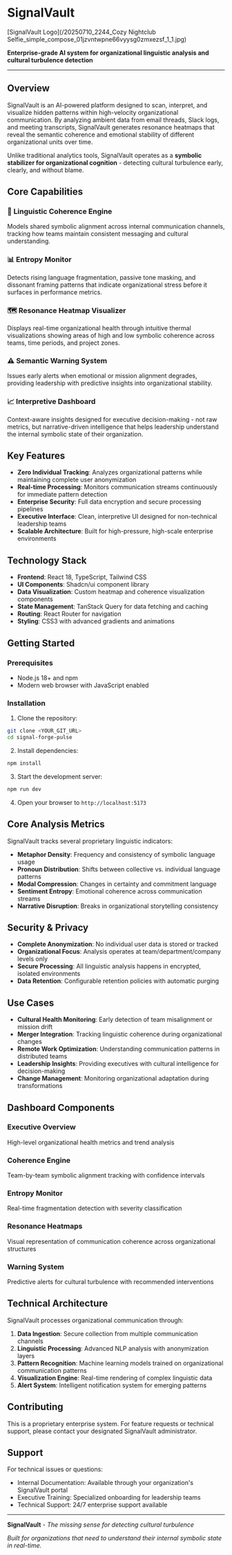 # SignalVault

[SignalVault Logo](/20250710_2244_Cozy Nightclub Selfie_simple_compose_01jzvntwpne66vyysg0zmxezsf_1_1.jpg)

**Enterprise-grade AI system for organizational linguistic analysis and cultural turbulence detection**

---

## Overview

SignalVault is an AI-powered platform designed to scan, interpret, and visualize hidden patterns within high-velocity organizational communication. By analyzing ambient data from email threads, Slack logs, and meeting transcripts, SignalVault generates resonance heatmaps that reveal the semantic coherence and emotional stability of different organizational units over time.

Unlike traditional analytics tools, SignalVault operates as a **symbolic stabilizer for organizational cognition** - detecting cultural turbulence early, clearly, and without blame.

## Core Capabilities

### 🧠 Linguistic Coherence Engine
Models shared symbolic alignment across internal communication channels, tracking how teams maintain consistent messaging and cultural understanding.

### 📊 Entropy Monitor  
Detects rising language fragmentation, passive tone masking, and dissonant framing patterns that indicate organizational stress before it surfaces in performance metrics.

### 🗺️ Resonance Heatmap Visualizer
Displays real-time organizational health through intuitive thermal visualizations showing areas of high and low symbolic coherence across teams, time periods, and project zones.

### ⚠️ Semantic Warning System
Issues early alerts when emotional or mission alignment degrades, providing leadership with predictive insights into organizational stability.

### 📈 Interpretive Dashboard
Context-aware insights designed for executive decision-making - not raw metrics, but narrative-driven intelligence that helps leadership understand the internal symbolic state of their organization.

## Key Features

- **Zero Individual Tracking**: Analyzes organizational patterns while maintaining complete user anonymization
- **Real-time Processing**: Monitors communication streams continuously for immediate pattern detection
- **Enterprise Security**: Full data encryption and secure processing pipelines
- **Executive Interface**: Clean, interpretive UI designed for non-technical leadership teams
- **Scalable Architecture**: Built for high-pressure, high-scale enterprise environments

## Technology Stack

- **Frontend**: React 18, TypeScript, Tailwind CSS
- **UI Components**: Shadcn/ui component library
- **Data Visualization**: Custom heatmap and coherence visualization components
- **State Management**: TanStack Query for data fetching and caching
- **Routing**: React Router for navigation
- **Styling**: CSS3 with advanced gradients and animations

## Getting Started

### Prerequisites
- Node.js 18+ and npm
- Modern web browser with JavaScript enabled

### Installation

1. Clone the repository:
```bash
git clone <YOUR_GIT_URL>
cd signal-forge-pulse
```

2. Install dependencies:
```bash
npm install
```

3. Start the development server:
```bash
npm run dev
```

4. Open your browser to `http://localhost:5173`

## Core Analysis Metrics

SignalVault tracks several proprietary linguistic indicators:

- **Metaphor Density**: Frequency and consistency of symbolic language usage
- **Pronoun Distribution**: Shifts between collective vs. individual language patterns  
- **Modal Compression**: Changes in certainty and commitment language
- **Sentiment Entropy**: Emotional coherence across communication streams
- **Narrative Disruption**: Breaks in organizational storytelling consistency

## Security & Privacy

- **Complete Anonymization**: No individual user data is stored or tracked
- **Organizational Focus**: Analysis operates at team/department/company levels only
- **Secure Processing**: All linguistic analysis happens in encrypted, isolated environments
- **Data Retention**: Configurable retention policies with automatic purging

## Use Cases

- **Cultural Health Monitoring**: Early detection of team misalignment or mission drift
- **Merger Integration**: Tracking linguistic coherence during organizational changes
- **Remote Work Optimization**: Understanding communication patterns in distributed teams
- **Leadership Insights**: Providing executives with cultural intelligence for decision-making
- **Change Management**: Monitoring organizational adaptation during transformations

## Dashboard Components

### Executive Overview
High-level organizational health metrics and trend analysis

### Coherence Engine
Team-by-team symbolic alignment tracking with confidence intervals

### Entropy Monitor
Real-time fragmentation detection with severity classification

### Resonance Heatmaps
Visual representation of communication coherence across organizational structures

### Warning System
Predictive alerts for cultural turbulence with recommended interventions

## Technical Architecture

SignalVault processes organizational communication through:

1. **Data Ingestion**: Secure collection from multiple communication channels
2. **Linguistic Processing**: Advanced NLP analysis with anonymization layers
3. **Pattern Recognition**: Machine learning models trained on organizational communication patterns
4. **Visualization Engine**: Real-time rendering of complex linguistic data
5. **Alert System**: Intelligent notification system for emerging patterns

## Contributing

This is a proprietary enterprise system. For feature requests or technical support, please contact your designated SignalVault administrator.

## Support

For technical issues or questions:
- Internal Documentation: Available through your organization's SignalVault portal
- Executive Training: Specialized onboarding for leadership teams
- Technical Support: 24/7 enterprise support available

---

**SignalVault** - *The missing sense for detecting cultural turbulence*

*Built for organizations that need to understand their internal symbolic state in real-time.*

